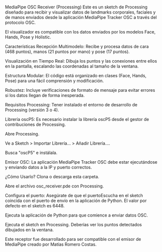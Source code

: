 MediaPipe OSC Receiver (Processing)
Este es un sketch de Processing diseñado para recibir y visualizar datos de landmarks corporales, faciales y de manos enviados desde la aplicación MediaPipe Tracker OSC a través del protocolo OSC.

El visualizador es compatible con los datos enviados por los modelos Face, Hands, Pose y Holistic.

Características
Recepción Multimodelo: Recibe y procesa datos de cara (468 puntos), manos (21 puntos por mano) y pose (17 puntos).

Visualización en Tiempo Real: Dibuja los puntos y las conexiones entre ellos en la pantalla, escalando las coordenadas al tamaño de la ventana.

Estructura Modular: El código está organizado en clases (Face, Hands, Pose) para una fácil comprensión y modificación.

Robustez: Incluye verificaciones de formato de mensaje para evitar errores si los datos llegan de forma inesperada.

Requisitos
Processing: Tener instalado el entorno de desarrollo de Processing (versión 3 o 4).

Librería oscP5: Es necesario instalar la librería oscP5 desde el gestor de contribuciones de Processing.

Abre Processing.

Ve a Sketch > Importar Librería... > Añadir Librería....

Busca "oscP5" e instálala.

Emisor OSC: La aplicación MediaPipe Tracker OSC debe estar ejecutándose y enviando datos a la IP y puerto correctos.

¿Cómo Usarlo?
Clona o descarga esta carpeta.

Abre el archivo osc_receiver.pde con Processing.

Configura el puerto: Asegúrate de que el puertoEscucha en el sketch coincida con el puerto de envío en la aplicación de Python. El valor por defecto en el sketch es 6448.

Ejecuta la aplicación de Python para que comience a enviar datos OSC.

Ejecuta el sketch en Processing. Deberías ver los puntos detectados dibujados en la ventana.

Este receptor fue desarrollado para ser compatible con el emisor de MediaPipe creado por Matías Romero Costas.